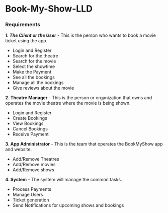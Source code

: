 # Book-My-Show-LLD

### Requirements

***1. The Client or the User*** -
This is the person who wants to book a movie ticket using the app.

* Login and Register
* Search for the theatre
* Search for the movie
* Select the showtime
* Make the Payment
* See all the bookings
* Manage all the bookings
* Give reviews about the movie

**2. Theatre Manager** -
This is the person or organization that owns and operates the movie theatre where the movie is being shown.

* Login and Register
* Create Bookings 
* View Bookings
* Cancel Bookings
* Receive Payment

**3. App Administrator** -
This is the team that operates the BookMyShow app and website. 

* Add/Remove Theatres
* Add/Remove movies
* Add/Remove shows

**4. System** -
The system will manage the common tasks.

* Process Payments
* Manage Users
* Ticket generation
* Send Notifications for upcoming shows and bookings
